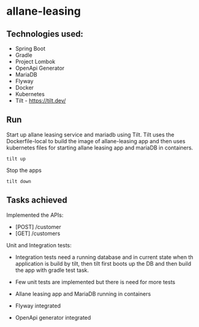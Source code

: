 # allane-leasing

## Technologies used:
* Spring Boot
* Gradle
* Project Lombok
* OpenApi Generator
* MariaDB
* Flyway
* Docker
* Kubernetes
* Tilt - https://tilt.dev/

## Run

Start up allane leasing service and mariadb using Tilt. Tilt uses the Dockerfile-local to build the image of allane-leasing app and then uses kubernetes files for starting allane leasing app and mariaDB in containers.

```
tilt up
```
Stop the apps

```
tilt down
```

## Tasks achieved

Implemented the APIs:
* [POST] /customer
* [GET] /customers

Unit and Integration tests:
* Integration tests need a running database and in current state when th application is build by tilt, then tilt first boots up the DB and then build the app with gradle test task.
* Few unit tests are implemented but there is need for more tests

* Allane leasing app and MariaDB running in containers
* Flyway integrated
* OpenApi generator integrated